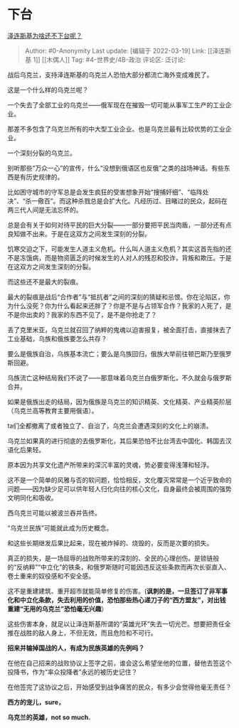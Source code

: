 # 下台
[泽连斯基为啥还不下台呢？](https://www.zhihu.com/question/519329938/answer/2396107259)

> Author: #0-Anonymity
> Last update: [编辑于 2022-03-19]
> Link: [[泽连斯基 1]] [[木偶人]]
> Tag: #4-世界史/4B-政治
> 评论区:
> 泛讨论:

战后乌克兰，支持泽连斯基的乌克兰人恐怕大部分都流亡海外变成难民了。

这是一个什么样的乌克兰呢？

一个失去了全部工业的乌克兰——俄军现在在摧毁一切可能从事军工生产的工业企业。

那差不多包含了乌克兰所有的中大型工业企业。也是乌克兰最有比较优势的工业企业。

一个深刻分裂的乌克兰。

别听那些“万众一心”的宣传，什么“没想到俄语区也反俄”之类的战场神话。有些东西是有历史规律的。

比如困守城市的守军总是会发生疯狂的受害想象开始“搜捕奸细”、“临阵处决”、“杀一儆百”。而这种杀戮总是会扩大化。凡经历过、目睹过的民众，起码在两三代人间是无法忘怀的。

总是会有关于如何对待平民的巨大分裂——一部分要把平民当肉盾，一部分还有点良知做不出来。于是在这双方之间发生深刻的分裂。

饥寒交迫之下，可能发生人道主义危机。什么叫人道主义危机？其实这首先指的还不是冻饿病，而是物资匮乏的时候发生的人对人的残忍和狡诈，背叛和欺压。于是在这双方之间发生深刻的分裂。

而这些还不是最大的裂痕。

最大的裂痕是战后“合作者”与“抵抗者”之间的深刻的猜疑和忌恨。你在沦陷区，你为什么没死？你为什么看起来还胖了？你是不是与占领军合作？我家的人死了，是不是你出卖的？我家的东西不见了，是不是你抢走了？

丢了克里米亚，乌克兰就召回了纳粹的鬼魂以迫害报复，被全面打击，直接抹去了工业基础，乌族和俄族要怎么共存？

要么是俄族自治，乌族基本流亡；要么是乌族回归，俄族大举前往顿巴斯乃至俄罗斯回避。

乌族流亡这种结局我们不说了——那意味着乌克兰白俄罗斯化，不久就会与俄罗斯合并。

如果是俄族出走的结局，因为俄族是乌克兰的知识精英、文化精英、产业精英阶层（乌克兰高等教育主要用俄语）。

ta们全都撤离了或者独立了、自治了，乌克兰会遭遇深刻的文化上的崩溃。

乌克兰如果真的进行彻底的去俄罗斯化，其后果恐怕不比台湾去中国化、韩国去汉语化后果轻。

原本因为共享文化遗产所带来的深沉丰富的灵魂，势必要变得浅薄和轻浮。

这不是一个简单的风雅与否的软问题，恰恰相反，文化覆灭常常是一个近乎致命的问题——因为缺少足可以供年轻人归化向往的核心文化，自身最终会被周围的强势文明同化和吸收。

西乌克兰可能以被波兰吞并告终。

“乌克兰民族”可能就此成为历史概念。

和这些长期继发后果比起来，现在被炸掉的、烧毁的，反而是次要的损失。

真正的损失，是一场屈辱的战败所带来的深刻的、全民的心理创伤。是锁链般的“反纳粹”“中立化”的铁条，和俄罗斯随时可能因违反这些条款而再次长驱直入、卷土重来的奴役感和不安全感。

这不是重建建筑、重开超市就能简单修复的伤害。(**讽刺的是，一旦签订了非军事化和中立化条款，失去利用的价值，恐怕那些热心递刀子的“西方盟友”，对出钱重建“无用的乌克兰”恐怕毫无兴趣**）

这些伤害本身，就足以让泽连斯基所谓的“英雄光环”失去一切光芒。想要把责任全推在战胜的敌人身上，不但无效，而且危险和不可行。

**招来并输掉国战的人，有成为民族英雄的先例吗？**

在他在自己招来的战败协议上签字之前，谁会这么希望坐他的位置，替他去签这个投降书，作为“率众投降者”永远的被历史记住？

在他签完了这协议之后，开始感受到战争痛苦的民众，有多少会觉得他毫无责任？

**西方的宠儿，sure，**

**乌克兰的英雄，not so much.**
